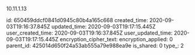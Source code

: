 10.11.1.13

id: 650459ddcf0841d0945c80b4a165c668
created_time: 2020-09-03T19:16:37.845Z
updated_time: 2020-09-03T19:17:15.445Z
user_created_time: 2020-09-03T19:16:37.845Z
user_updated_time: 2020-09-03T19:17:15.445Z
encryption_cipher_text: 
encryption_applied: 0
parent_id: 425014d650f24a53ab555a79e988ea9e
is_shared: 0
type_: 2